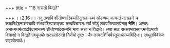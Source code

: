 +++
title = "16 नासतो विद्यते"

+++
।।2.16।। ननु तथापि शीतोष्णादिकमतिदुःसहं कथं सोढव्यम् अत्यन्तं तत्सहने च
कदाचिद्देहनाशस्यापि संभवादित्याशङ्क्य तत्त्वविचारतः सर्वं सोढुं
शक्यमित्याशयेनाह **नेति।** असतः अनात्मधर्मत्वादविद्यमानस्य
शीतोष्णादेरात्मनि भावः सत्ता न विद्यते। तथा सतः सत्स्वभावस्यात्मनोऽभावो
विनाशो न विद्यते एवमुभयोः सदसतोरन्तो निर्णयो दृष्टः। कैः
तत्त्वदर्शिभिर्वस्तुयाथात्म्यविद्भिः। एवंभूतविवेकेन सहस्वेत्यर्थः।  
